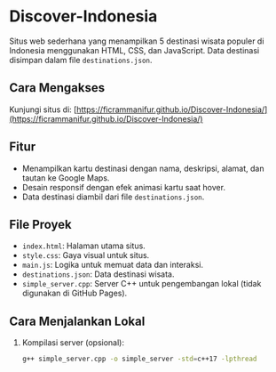 # Discover-Indonesia

Situs web sederhana yang menampilkan 5 destinasi wisata populer di Indonesia menggunakan HTML, CSS, dan JavaScript. Data destinasi disimpan dalam file `destinations.json`.

## Cara Mengakses
Kunjungi situs di: [https://ficrammanifur.github.io/Discover-Indonesia/](https://ficrammanifur.github.io/Discover-Indonesia/)

## Fitur
- Menampilkan kartu destinasi dengan nama, deskripsi, alamat, dan tautan ke Google Maps.
- Desain responsif dengan efek animasi kartu saat hover.
- Data destinasi diambil dari file `destinations.json`.

## File Proyek
- `index.html`: Halaman utama situs.
- `style.css`: Gaya visual untuk situs.
- `main.js`: Logika untuk memuat data dan interaksi.
- `destinations.json`: Data destinasi wisata.
- `simple_server.cpp`: Server C++ untuk pengembangan lokal (tidak digunakan di GitHub Pages).

## Cara Menjalankan Lokal
1. Kompilasi server (opsional):
   ```bash
   g++ simple_server.cpp -o simple_server -std=c++17 -lpthread

